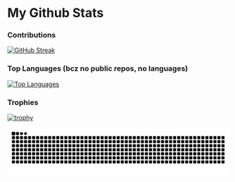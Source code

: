 # My Github Stats

### Contributions
[![GitHub Streak](https://streak-stats.demolab.com?user=s009900&theme=midnight-purple&background=45%2CEB2F2F29%2CFF63D5&border=FFFFFF&dates=000000&excludeDaysLabel=FFFFFF&currStreakNum=FFFFFF&ring=FFFFFF&sideLabels=000000&fire=FFFFFF&sideNums=000000&currStreakLabel=FFFFFF)](https://git.io/streak-stats)

### Top Languages (bcz no public repos, no languages)
[![Top Languages](https://github-readme-stats.vercel.app/api/top-langs/?username=s009900&hide=html&card_width=465&theme=midnight-purple&bg_color=45,EB2F2F29,FF63D5&border_color=FFFFFF&title_color=FFFFFF&text_color=000000)](https://github.com/s009900)

### Trophies
[![trophy](https://github-profile-trophy.vercel.app/?username=heydude&theme=juicyfresh&column=7&margin-w=15&margin-h=15&no-frame=true&no-bg=true&title=MultiLanguage,Commits,Stars,Followers,Repositories,PullRequest,Issues&background=45,EB2F2F29,FF63D5)](https://github.com/ryo-ma/github-profile-trophy)

![GitHub Snake Light](https://github.com/s009900/s009900/blob/output/github-contribution-grid-snake.svg)
